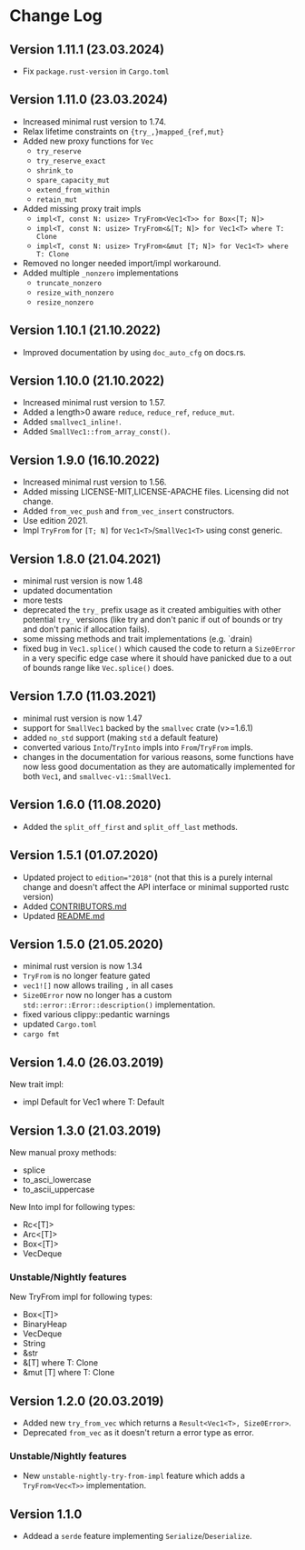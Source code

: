 
# Change Log

## Version 1.11.1 (23.03.2024)

- Fix `package.rust-version` in `Cargo.toml`

## Version 1.11.0 (23.03.2024)

- Increased minimal rust version to 1.74.
- Relax lifetime constraints on `{try_,}mapped_{ref,mut}`
- Added new proxy functions for `Vec`
  - `try_reserve`
  - `try_reserve_exact`
  - `shrink_to`
  - `spare_capacity_mut`
  - `extend_from_within`
  - `retain_mut`
- Added missing proxy trait impls
  - `impl<T, const N: usize> TryFrom<Vec1<T>> for Box<[T; N]>`
  - `impl<T, const N: usize> TryFrom<&[T; N]> for Vec1<T> where T: Clone`
  - `impl<T, const N: usize> TryFrom<&mut [T; N]> for Vec1<T> where T: Clone`
- Removed no longer needed import/impl workaround.
- Added multiple `_nonzero` implementations
  - `truncate_nonzero`
  - `resize_with_nonzero`
  - `resize_nonzero`

## Version 1.10.1 (21.10.2022)

- Improved documentation by using `doc_auto_cfg` on docs.rs.

## Version 1.10.0 (21.10.2022)

- Increased minimal rust version to 1.57.
- Added a length>0 aware `reduce`, `reduce_ref`, `reduce_mut`.
- Added `smallvec1_inline!`.
- Added `SmallVec1::from_array_const()`.

## Version 1.9.0 (16.10.2022)

- Increased minimal rust version to 1.56.
- Added missing LICENSE-MIT,LICENSE-APACHE files. Licensing did not change.
- Added `from_vec_push` and `from_vec_insert` constructors.
- Use edition 2021.
- Impl `TryFrom` for `[T; N]` for `Vec1<T>`/`SmallVec1<T>` using const generic.

## Version 1.8.0 (21.04.2021)

- minimal rust version is now 1.48
- updated documentation
- more tests
- deprecated the `try_` prefix usage as it created ambiguities with
  other potential `try_` versions (like try and don't panic if out of
  bounds or try and don't panic if allocation fails).
- some missing methods and trait implementations (e.g. `drain)
- fixed bug in `Vec1.splice()` which caused the code to return
  a `Size0Error` in a very specific edge case where it should
  have panicked due to a out of bounds range like `Vec.splice()`
  does.

## Version 1.7.0 (11.03.2021)

- minimal rust version is now 1.47
- support for `SmallVec1` backed by the `smallvec` crate (v>=1.6.1)
- added `no_std` support (making `std` a default feature)
- converted various `Into`/`TryInto` impls into `From`/`TryFrom` impls.
- changes in the documentation for various reasons, some functions
  have now less good documentation as they are automatically implemented
  for both `Vec1`, and `smallvec-v1::SmallVec1`.

## Version 1.6.0 (11.08.2020)

- Added the `split_off_first` and `split_off_last` methods.

## Version 1.5.1 (01.07.2020)

- Updated project to `edition="2018"` (not that this is
  a purely internal change and doesn't affect the API
  interface or minimal supported rustc version)
- Added [CONTRIBUTORS.md](./CONTRIBUTORS.md)
- Updated [README.md](./README.md)

## Version 1.5.0 (21.05.2020)

- minimal rust version is now 1.34
- `TryFrom` is no longer feature gated
- `vec1![]` now allows trailing `,` in all cases
- `Size0Error` now no longer has a custom
  `std::error::Error::description()` implementation.
- fixed various clippy::pedantic warnings
- updated `Cargo.toml`
- `cargo fmt`

## Version 1.4.0 (26.03.2019)

New trait impl:
- impl Default for Vec1<T> where T: Default

## Version 1.3.0 (21.03.2019)

New manual proxy methods:
- splice
- to_asci_lowercase
- to_ascii_uppercase

New Into impl for following types:
- Rc<[T]>
- Arc<[T]>
- Box<[T]>
- VecDeque<T>

### Unstable/Nightly features

New TryFrom impl for following types:
- Box<[T]>
- BinaryHeap<T>
- VecDeque<T>
- String
- &str
- &[T] where T: Clone
- &mut [T] where T: Clone

## Version 1.2.0 (20.03.2019)

- Added new `try_from_vec` which returns a `Result<Vec1<T>, Size0Error>`.
- Deprecated `from_vec` as it doesn't return a error type as error.

### Unstable/Nightly features

- New `unstable-nightly-try-from-impl` feature which adds a `TryFrom<Vec<T>>` implementation.


## Version 1.1.0

- Addead a `serde` feature implementing `Serialize`/`Deserialize`.
